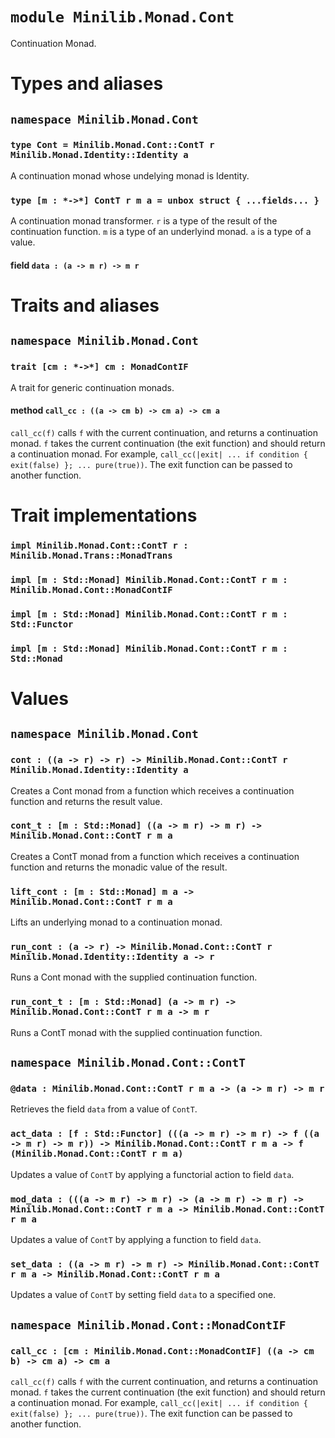 # `module Minilib.Monad.Cont`

Continuation Monad.

# Types and aliases

## `namespace Minilib.Monad.Cont`

### `type Cont = Minilib.Monad.Cont::ContT r Minilib.Monad.Identity::Identity a`

A continuation monad whose undelying monad is Identity.

### `type [m : *->*] ContT r m a = unbox struct { ...fields... }`

A continuation monad transformer.
`r` is a type of the result of the continuation function.
`m` is a type of an underlyind monad.
`a` is a type of a value.

#### field `data : (a -> m r) -> m r`

# Traits and aliases

## `namespace Minilib.Monad.Cont`

### `trait [cm : *->*] cm : MonadContIF`

A trait for generic continuation  monads.

#### method `call_cc : ((a -> cm b) -> cm a) -> cm a`

`call_cc(f)` calls `f` with the current continuation, and returns a continuation monad.
`f` takes the current continuation (the exit function) and should return a continuation monad.
For example, `call_cc(|exit| ... if condition { exit(false) }; ... pure(true))`.
The exit function can be passed to another function.

# Trait implementations

### `impl Minilib.Monad.Cont::ContT r : Minilib.Monad.Trans::MonadTrans`

### `impl [m : Std::Monad] Minilib.Monad.Cont::ContT r m : Minilib.Monad.Cont::MonadContIF`

### `impl [m : Std::Monad] Minilib.Monad.Cont::ContT r m : Std::Functor`

### `impl [m : Std::Monad] Minilib.Monad.Cont::ContT r m : Std::Monad`

# Values

## `namespace Minilib.Monad.Cont`

### `cont : ((a -> r) -> r) -> Minilib.Monad.Cont::ContT r Minilib.Monad.Identity::Identity a`

Creates a Cont monad from a function which receives a continuation function and returns the result value.

### `cont_t : [m : Std::Monad] ((a -> m r) -> m r) -> Minilib.Monad.Cont::ContT r m a`

Creates a ContT monad from a function which receives a continuation function and returns the monadic value of the result.

### `lift_cont : [m : Std::Monad] m a -> Minilib.Monad.Cont::ContT r m a`

Lifts an underlying monad to a continuation monad.

### `run_cont : (a -> r) -> Minilib.Monad.Cont::ContT r Minilib.Monad.Identity::Identity a -> r`

Runs a Cont monad with the supplied continuation function.

### `run_cont_t : [m : Std::Monad] (a -> m r) -> Minilib.Monad.Cont::ContT r m a -> m r`

Runs a ContT monad with the supplied continuation function.

## `namespace Minilib.Monad.Cont::ContT`

### `@data : Minilib.Monad.Cont::ContT r m a -> (a -> m r) -> m r`

Retrieves the field `data` from a value of `ContT`.

### `act_data : [f : Std::Functor] (((a -> m r) -> m r) -> f ((a -> m r) -> m r)) -> Minilib.Monad.Cont::ContT r m a -> f (Minilib.Monad.Cont::ContT r m a)`

Updates a value of `ContT` by applying a functorial action to field `data`.

### `mod_data : (((a -> m r) -> m r) -> (a -> m r) -> m r) -> Minilib.Monad.Cont::ContT r m a -> Minilib.Monad.Cont::ContT r m a`

Updates a value of `ContT` by applying a function to field `data`.

### `set_data : ((a -> m r) -> m r) -> Minilib.Monad.Cont::ContT r m a -> Minilib.Monad.Cont::ContT r m a`

Updates a value of `ContT` by setting field `data` to a specified one.

## `namespace Minilib.Monad.Cont::MonadContIF`

### `call_cc : [cm : Minilib.Monad.Cont::MonadContIF] ((a -> cm b) -> cm a) -> cm a`

`call_cc(f)` calls `f` with the current continuation, and returns a continuation monad.
`f` takes the current continuation (the exit function) and should return a continuation monad.
For example, `call_cc(|exit| ... if condition { exit(false) }; ... pure(true))`.
The exit function can be passed to another function.